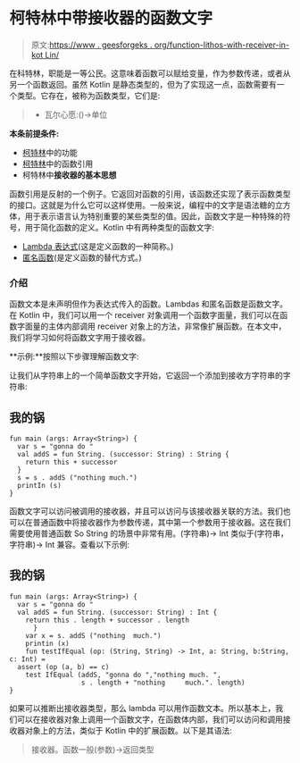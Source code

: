 # 柯特林中带接收器的函数文字

> 原文:[https://www . geesforgeks . org/function-lithos-with-receiver-in-kot Lin/](https://www.geeksforgeeks.org/function-literals-with-receiver-in-kotlin/)

在科特林，职能是一等公民。这意味着函数可以赋给变量，作为参数传递，或者从另一个函数返回。虽然 Kotlin 是静态类型的，但为了实现这一点，函数需要有一个类型。它存在，被称为函数类型，它们是:

> *   瓦尔心愿:()->单位

**本条前提条件:**

*   [柯特林](https://www.geeksforgeeks.org/kotlin-functions/)中的功能
*   [柯特林](https://www.geeksforgeeks.org/kotlin-reflection/)中的函数引用
*   柯特林中**接收器的基本思想**

函数引用是反射的一个例子。它返回对函数的引用，该函数还实现了表示函数类型的接口。这就是为什么它可以这样使用。一般来说，编程中的文字是语法糖的立方体，用于表示语言认为特别重要的某些类型的值。因此，函数文字是一种特殊的符号，用于简化函数的定义。Kotlin 中有两种类型的函数文字:

*   [Lambda 表达式](https://www.geeksforgeeks.org/kotlin-lambdas-expressions-and-anonymous-functions/)(这是定义函数的一种简称。)
*   [匿名函数](https://www.geeksforgeeks.org/kotlin-lambdas-expressions-and-anonymous-functions/)(是定义函数的替代方式。)

### 介绍

函数文本是未声明但作为表达式传入的函数。Lambdas 和匿名函数是函数文字。在 Kotlin 中，我们可以用一个 receiver 对象调用一个函数字面量，我们可以在函数字面量的主体内部调用 receiver 对象上的方法，非常像扩展函数。在本文中，我们将学习如何将函数文字用于接收器。

**示例:**按照以下步骤理解函数文字:

让我们从字符串上的一个简单函数文字开始，它返回一个添加到接收方字符串的字符串:

## 我的锅

```
fun main (args: Array<String>) {
  var s = "gonna do "
  val addS = fun String. (successor: String) : String {
    return this + successor
  }
  s = s . addS ("nothing much.")
  printIn (s)
}
```

函数文字可以访问被调用的接收器，并且可以访问与该接收器关联的方法。我们也可以在普通函数中将接收器作为参数传递，其中第一个参数用于接收器。这在我们需要使用普通函数 So String 的场景中非常有用。(字符串)-> Int 类似于(字符串，字符串)-> Int 兼容。查看以下示例:

## 我的锅

```
fun main (args: Array<String>) {
  var s = "gonna do "
  val addS = fun String. (successor: String) : Int {
    return this . length + successor . length
      }
    var x = s. addS ("nothing  much.")
    printin (x)
    fun testIfEqual (op: (String, String) -> Int, a: String, b:String, c: Int) =
  assert (op (a, b) == c)
    test IfEqual (addS, "gonna do ","nothing much. ",
                  s . length + "nothing     much.". length)
}
```

如果可以推断出接收器类型，那么 lambda 可以用作函数文本。所以基本上，我们可以在接收器对象上调用一个函数文字，在函数体内部，我们可以访问和调用接收器对象上的方法，类似于 Kotlin 中的扩展函数。以下是其语法:

> 接收器。函数一般(参数)->返回类型